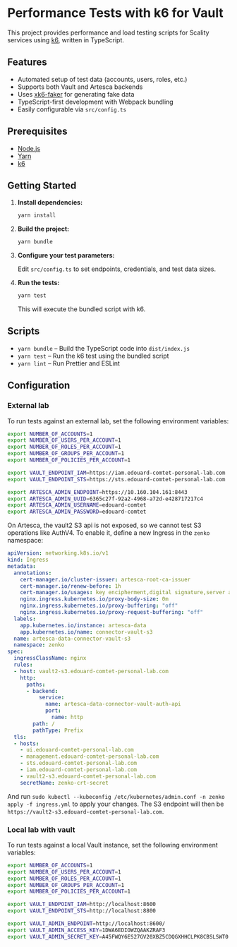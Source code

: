 # Performance Tests with k6 for Vault

This project provides performance and load testing scripts for Scality services
using [k6](https://k6.io/), written in TypeScript.

## Features

- Automated setup of test data (accounts, users, roles, etc.)
- Supports both Vault and Artesca backends
- Uses [xk6-faker](https://github.com/szkiba/xk6-faker) for generating fake data
- TypeScript-first development with Webpack bundling
- Easily configurable via `src/config.ts`

## Prerequisites

- [Node.js](https://nodejs.org/)
- [Yarn](https://yarnpkg.com/)
- [k6](https://k6.io/)

## Getting Started

1. **Install dependencies:**

   ```sh
   yarn install
   ```

2. **Build the project:**

   ```sh
   yarn bundle
   ```

3. **Configure your test parameters:**

   Edit `src/config.ts` to set endpoints, credentials, and test data sizes.

4. **Run the tests:**

   ```sh
   yarn test
   ```

   This will execute the bundled script with k6.

## Scripts

- `yarn bundle` – Build the TypeScript code into `dist/index.js`
- `yarn test` – Run the k6 test using the bundled script
- `yarn lint` – Run Prettier and ESLint

## Configuration

### External lab

To run tests against an external lab, set the following environment variables:

```sh
export NUMBER_OF_ACCOUNTS=1
export NUMBER_OF_USERS_PER_ACCOUNT=1
export NUMBER_OF_ROLES_PER_ACCOUNT=1
export NUMBER_OF_GROUPS_PER_ACCOUNT=1
export NUMBER_OF_POLICIES_PER_ACCOUNT=1

export VAULT_ENDPOINT_IAM=https://iam.edouard-comtet-personal-lab.com
export VAULT_ENDPOINT_STS=https://sts.edouard-comtet-personal-lab.com

export ARTESCA_ADMIN_ENDPOINT=https://10.160.104.161:8443
export ARTESCA_ADMIN_UUID=6365c27f-92a2-4968-a72d-e428717217c4
export ARTESCA_ADMIN_USERNAME=edouard-comtet
export ARTESCA_ADMIN_PASSWORD=edouard-comtet
```

On Artesca, the vault2 S3 api is not exposed, so we cannot test S3 operations
like AuthV4. To enable it, define a new Ingress in the `zenko` namespace:

```yaml
apiVersion: networking.k8s.io/v1
kind: Ingress
metadata:
  annotations:
    cert-manager.io/cluster-issuer: artesca-root-ca-issuer
    cert-manager.io/renew-before: 1h
    cert-manager.io/usages: key encipherment,digital signature,server auth
    nginx.ingress.kubernetes.io/proxy-body-size: 0m
    nginx.ingress.kubernetes.io/proxy-buffering: "off"
    nginx.ingress.kubernetes.io/proxy-request-buffering: "off"
  labels:
    app.kubernetes.io/instance: artesca-data
    app.kubernetes.io/name: connector-vault-s3
  name: artesca-data-connector-vault-s3
  namespace: zenko
spec:
  ingressClassName: nginx
  rules:
  - host: vault2-s3.edouard-comtet-personal-lab.com
    http:
      paths:
      - backend:
          service:
            name: artesca-data-connector-vault-auth-api
            port:
              name: http
        path: /
        pathType: Prefix
  tls:
  - hosts:
    - ui.edouard-comtet-personal-lab.com
    - management.edouard-comtet-personal-lab.com
    - sts.edouard-comtet-personal-lab.com
    - iam.edouard-comtet-personal-lab.com
    - vault2-s3.edouard-comtet-personal-lab.com
    secretName: zenko-crt-secret
```

And run `sudo kubectl --kubeconfig /etc/kubernetes/admin.conf -n zenko apply -f ingress.yml`
to apply your changes. The S3 endpoint will then be `https://vault2-s3.edouard-comtet-personal-lab.com`.

### Local lab with vault

To run tests against a local Vault instance, set the following environment variables:

```sh
export NUMBER_OF_ACCOUNTS=1
export NUMBER_OF_USERS_PER_ACCOUNT=1
export NUMBER_OF_ROLES_PER_ACCOUNT=1
export NUMBER_OF_GROUPS_PER_ACCOUNT=1
export NUMBER_OF_POLICIES_PER_ACCOUNT=1

export VAULT_ENDPOINT_IAM=http://localhost:8600
export VAULT_ENDPOINT_STS=http://localhost:8800

export VAULT_ADMIN_ENDPOINT=http://localhost:8600/
export VAULT_ADMIN_ACCESS_KEY=1DWA6EDIOWZQAAKZRAF3
export VAULT_ADMIN_SECRET_KEY=A45FWQY6ES27GV20XBZ5CDQGXHHCLPK8CBSLSWT0
```
